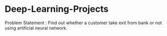 # Deep-Learning-Projects

Problem Statement : Find out whether a customer take exit from bank or not using artificial neural network.
